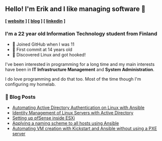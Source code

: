 ## Hello! I'm Erik and I like managing software :wave:

**[ [website] ] [ [blog] ] [ [linkedin] ]**

### I'm a 22 year old Information Technology student from Finland

- 🐣 Joined GitHub when I was 11
- 🐤 First commit at 14 years old
- 🐧 Discovered Linux and got hooked!

I've been interested in programming for a long time and my main interests have been in **IT Infrastructure Management** and **System Administration**. 

I do love programming and do that too. Most of the time though I'm configuring my homelab.

### 📕 Blog Posts
<!-- BLOG-POST-LIST:START -->
- [Automating Active Directory Authentication on Linux with Ansible](https://serverspike.io/automating-active-directory-authentication-on-linux-with-ansible/)
- [Identity Management of Linux Servers with Active Directory](https://serverspike.io/identity-management-of-linux-servers-with-active-directory/)
- [Setting up pfSense inside ESXi](https://serverspike.io/setting-up-pfsense-inside-esxi/)
- [Applying a naming scheme to all hosts using Ansible](https://serverspike.io/applying-a-naming-scheme-to-all-hosts-using-ansible/)
- [Automating VM creation with Kickstart and Ansible without using a PXE server](https://serverspike.io/automating-vm-creation-with-kickstart-and-ansible-without-using-a-pxe-server/)
<!-- BLOG-POST-LIST:END -->

[website]: https://opcode.xyz
[blog]: https://serverspike.io
[linkedin]: https://www.linkedin.com/in/erik-karsten-20a6291ba/
